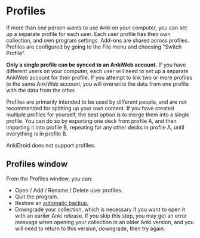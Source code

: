 # Profiles

If more than one person wants to use Anki on your computer, you can set
up a separate profile for each user. Each user profile has their own
collection, and own program settings. Add-ons are shared across profiles.
Profiles are configured by going to the File menu and choosing "Switch Profile".

**Only a single profile can be synced to an AnkiWeb account.**
If you have different users on your computer, each user will
need to set up a separate AnkiWeb account for their profile. If you attempt
to link two or more profiles to the same AnkiWeb account, you will overwrite
the data from one profile with the data from the other.

Profiles are primarily intended to be used by different people, and are not
recommended for splitting up your own content.
If you have created multiple profiles for yourself, the best option is to
merge them into a single profile. You can do so by exporting one deck from
profile A, and then importing it into profile B, repeating for any other decks
in profile A, until everything is in profile B.

AnkiDroid does not support profiles.

## Profiles window
From the Profiles window, you can:
- Open / Add / Rename / Delete user profiles. 
- Quit the program.
- Restore an [automatic backup.](./files.md#backups)
- Downgrade your collection, which is necessary if you want to open it with
an earlier Anki release. If you skip this step, you may get an error message 
when opening your collection in an older Anki version, and you will need to 
return to this version, downgrade, then try again.
